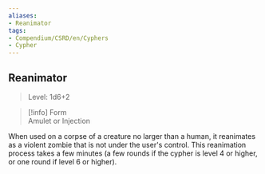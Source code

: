 ```yaml
---
aliases:
- Reanimator
tags:
- Compendium/CSRD/en/Cyphers
- Cypher
---
```


  
## Reanimator  
>Level: 1d6+2  
  
>[!info] Form  
>Amulet or Injection
  
When used on a corpse of a creature no larger than a human, it reanimates as a violent zombie that is not under the user's control. This reanimation process takes a few minutes (a few rounds if the cypher is level 4 or higher, or one round if level 6 or higher).
